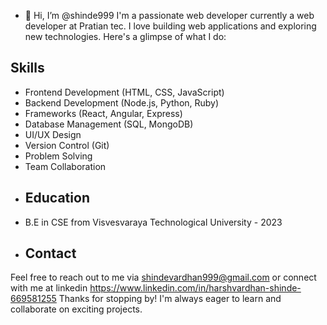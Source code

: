- 👋 Hi, I’m @shinde999
  I'm a passionate web developer currently a web developer at Pratian tec. I love building web applications and exploring new technologies. Here's a glimpse of what I do:
## Skills
- Frontend Development (HTML, CSS, JavaScript)
- Backend Development (Node.js, Python, Ruby)
- Frameworks (React, Angular, Express)
- Database Management (SQL, MongoDB)
- UI/UX Design
- Version Control (Git)
- Problem Solving
- Team Collaboration
- ## Education
- B.E in CSE from Visvesvaraya Technological University - 2023
- ## Contact
Feel free to reach out to me via shindevardhan999@gmail.com or connect with me at linkedin https://www.linkedin.com/in/harshvardhan-shinde-669581255
Thanks for stopping by! I'm always eager to learn and collaborate on exciting projects.


